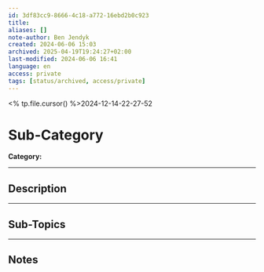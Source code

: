 ```yaml
---
id: 3df83cc9-8666-4c18-a772-16ebd2b0c923
title:
aliases: []
note-author: Ben Jendyk
created: 2024-06-06 15:03
archived: 2025-04-19T19:24:27+02:00 
last-modified: 2024-06-06 16:41
language: en
access: private
tags: [status/archived, access/private]
---
```


<% tp.file.cursor() %>2024-12-14-22-27-52

# Sub-Category

**Category:**

--- 

## Description

---

## Sub-Topics

---

## Notes
